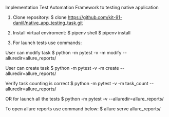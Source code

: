 Implementation Test Automation Framework to testing native application

1) Clone repository:
$ clone https://github.com/kit-91-daniil/native_app_testing_task.git

2) Install virtual enviroment:
$ pipenv shell
$ pipenv install 

3) For launch tests use commands:

User can modify task
$ python -m pytest -v -m modify --alluredir=allure_reports/

User can create task
$ python -m pytest -v -m create --alluredir=allure_reports/

Verify task counting is correct
$ python -m pytest -v -m task_count --alluredir=allure_reports/

OR for launch all the tests
$ python -m pytest -v --alluredir=allure_reports/

To open allure reports use command below:
$ allure serve allure_reports/